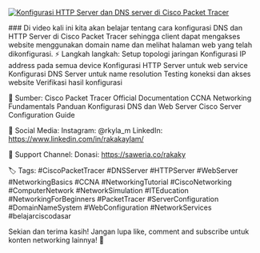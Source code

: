<p align="left">
  <a href="https://youtu.be/rY6FQgSHadU?si=EsqcniD1iD9kXlr9">
    <img src="https://ytcards.demolab.com/?id=rY6FQgSHadU&title=Konfigurasi+HTTP+Server+dan+DNS+server+di+Cisco+Packet+Tracer&lang=en&timestamp=1753290000&background_color=%230d1117&title_color=%23ffffff&stats_color=%23dedede&max_title_lines=1&width=350&border_radius=8" alt="Konfigurasi HTTP Server dan DNS server di Cisco Packet Tracer" />
  </a>
</p>
### Di video kali ini kita akan belajar tentang cara konfigurasi DNS dan HTTP Server di Cisco Packet Tracer sehingga client dapat mengakses website menggunakan domain name dan melihat halaman web yang telah    dikonfigurasi.
⚡ Langkah  langkah:
 Setup topologi jaringan
 Konfigurasi IP address pada semua device
 Konfigurasi HTTP Server untuk web service
 Konfigurasi DNS Server untuk name resolution
 Testing koneksi dan akses website
 Verifikasi hasil konfigurasi

🔗 Sumber:
 Cisco Packet Tracer Official Documentation
 CCNA Networking Fundamentals
 Panduan Konfigurasi DNS dan Web Server
 Cisco Server Configuration Guide

📱 Social Media:
 Instagram: @rkyla_m
 LinkedIn: https://www.linkedin.com/in/rakakaylam/

💝 Support Channel:
 Donasi: https://saweria.co/rakaky

🏷️ Tags: #CiscoPacketTracer #DNSServer #HTTPServer #WebServer #NetworkingBasics #CCNA #NetworkingTutorial #CiscoNetworking #ComputerNetwork #NetworkSimulation #ITEducation #NetworkingForBeginners #PacketTracer #ServerConfiguration #DomainNameSystem #WebConfiguration #NetworkServices #belajarciscodasar

Sekian dan terima kasih!
Jangan lupa like, comment and subscribe untuk konten networking lainnya! 🚀






